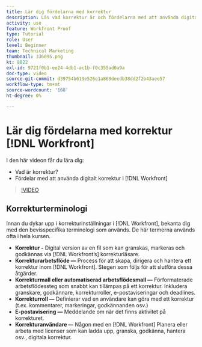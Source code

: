 ```yaml
---
title: Lär dig fördelarna med korrektur
description: Läs vad korrektur är och fördelarna med att använda digitalt korrektur i [!DNL  Workfront].
activity: use
feature: Workfront Proof
type: Tutorial
role: User
level: Beginner
team: Technical Marketing
thumbnail: 336095.png
kt: 8822
exl-id: 9721f0b1-ee24-4db1-ac1b-f0c355ad0a9a
doc-type: video
source-git-commit: d39754b619e526e1a869deedb38dd2f2b43aee57
workflow-type: tm+mt
source-wordcount: '168'
ht-degree: 0%

---
```


# Lär dig fördelarna med korrektur [!DNL Workfront]

I den här videon får du lära dig:

* Vad är korrektur?
* Fördelar med att använda digitalt korrektur i [!DNL Workfront]

>[!VIDEO](https://video.tv.adobe.com/v/336095/?quality=12)

## Korrekturterminologi

Innan du dykar upp i korrekturinställningar i [!DNL  Workfront], bekanta dig med den bevisspecifika terminologi som används. De här termerna används ofta i hela kursen.

* **Korrektur -** Digital version av en fil som kan granskas, markeras och godkännas via [!DNL Workfront’s] korrekturläsare.
* **Korrekturarbetsflöde —** Process för att skapa, dirigera och hantera ett korrektur inom [!DNL Workfront]. Stegen som följs för att slutföra dessa åtgärder.
* **Korrekturmall eller automatiserad arbetsflödesmall —** Förformaterade arbetsflödessteg som snabbt kan tillämpas på ett korrektur. Inkludera granskare, godkännare, korrekturroller, e-postaviseringar och deadlines.
* **Korrekturroll —** Definierar vad en användare kan göra med ett korrektur (t.ex. kommentarer, markeringar, godkännanden osv.)
* **E-postavisering —** Meddelande om när det finns aktivitet på korrekturet.
* **Korrekturanvändare —** Någon med en [!DNL Workfront] Planera eller arbeta med licenser som kan ladda upp, granska, godkänna, hantera osv., digitala korrektur.

